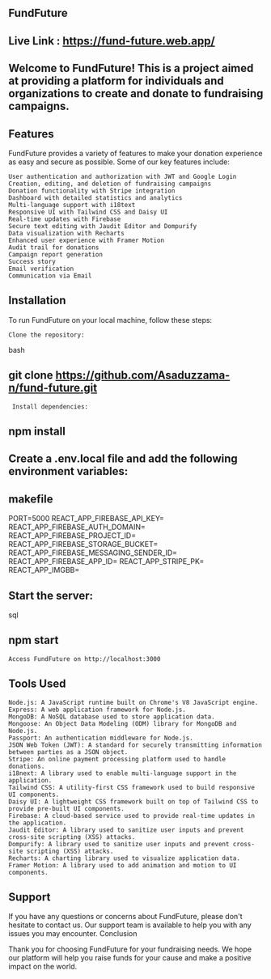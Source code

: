 ## FundFuture

## Live Link : https://fund-future.web.app/

## Welcome to FundFuture! This is a project aimed at providing a platform for individuals and organizations to create and donate to fundraising campaigns.

## Features

FundFuture provides a variety of features to make your donation experience as easy and secure as possible. Some of our key features include:

    User authentication and authorization with JWT and Google Login
    Creation, editing, and deletion of fundraising campaigns
    Donation functionality with Stripe integration
    Dashboard with detailed statistics and analytics
    Multi-language support with i18text
    Responsive UI with Tailwind CSS and Daisy UI
    Real-time updates with Firebase
    Secure text editing with Jaudit Editor and Dompurify
    Data visualization with Recharts
    Enhanced user experience with Framer Motion
    Audit trail for donations
    Campaign report generation
    Success story
    Email verification
    Communication via Email



## Installation

To run FundFuture on your local machine, follow these steps:

    Clone the repository:

bash

## git clone https://github.com/Asaduzzama-n/fund-future.git

     Install dependencies:
     

## npm install

##    Create a .env.local file and add the following environment variables:

## makefile

PORT=5000
REACT_APP_FIREBASE_API_KEY=<your REACT_APP_FIREBASE_API_KEY>
REACT_APP_FIREBASE_AUTH_DOMAIN=<your REACT_APP_FIREBASE_AUTH_DOMAIN>
REACT_APP_FIREBASE_PROJECT_ID=<your REACT_APP_FIREBASE_PROJECT_ID>
REACT_APP_FIREBASE_STORAGE_BUCKET=<your REACT_APP_FIREBASE_STORAGE_BUCKET>
REACT_APP_FIREBASE_MESSAGING_SENDER_ID=<your REACT_APP_FIREBASE_MESSAGING_SENDER_ID>
REACT_APP_FIREBASE_APP_ID=<your REACT_APP_FIREBASE_APP_ID>
REACT_APP_STRIPE_PK=<your REACT_APP_STRIPE_PK>
REACT_APP_IMGBB=<your REACT_APP_IMGBB>

##    Start the server:

sql

## npm start

    Access FundFuture on http://localhost:3000



## Tools Used

    Node.js: A JavaScript runtime built on Chrome's V8 JavaScript engine.
    Express: A web application framework for Node.js.
    MongoDB: A NoSQL database used to store application data.
    Mongoose: An Object Data Modeling (ODM) library for MongoDB and Node.js.
    Passport: An authentication middleware for Node.js.
    JSON Web Token (JWT): A standard for securely transmitting information between parties as a JSON object.
    Stripe: An online payment processing platform used to handle donations.
    i18next: A library used to enable multi-language support in the application.
    Tailwind CSS: A utility-first CSS framework used to build responsive UI components.
    Daisy UI: A lightweight CSS framework built on top of Tailwind CSS to provide pre-built UI components.
    Firebase: A cloud-based service used to provide real-time updates in the application.
    Jaudit Editor: A library used to sanitize user inputs and prevent cross-site scripting (XSS) attacks.
    Dompurify: A library used to sanitize user inputs and prevent cross-site scripting (XSS) attacks.
    Recharts: A charting library used to visualize application data.
    Framer Motion: A library used to add animation and motion to UI components.

## Support

If you have any questions or concerns about FundFuture, please don't hesitate to contact us. Our support team is available to help you with any issues you may encounter.
Conclusion

Thank you for choosing FundFuture for your fundraising needs. We hope our platform will help you raise funds for your cause and make a positive impact on the world.
